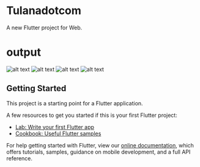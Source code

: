 # Tulanadotcom

A new Flutter project for Web.

# output

![alt text](https://i.imgur.com/oWoei0d.png)
![alt text](https://i.imgur.com/SsQ86TL.png)
![alt text](https://i.imgur.com/OAsfnP1.png)
![alt text](https://i.imgur.com/KetKWa8.png)

## Getting Started

This project is a starting point for a Flutter application.

A few resources to get you started if this is your first Flutter project:

- [Lab: Write your first Flutter app](https://flutter.dev/docs/get-started/codelab)
- [Cookbook: Useful Flutter samples](https://flutter.dev/docs/cookbook)

For help getting started with Flutter, view our
[online documentation](https://flutter.dev/docs), which offers tutorials,
samples, guidance on mobile development, and a full API reference.
